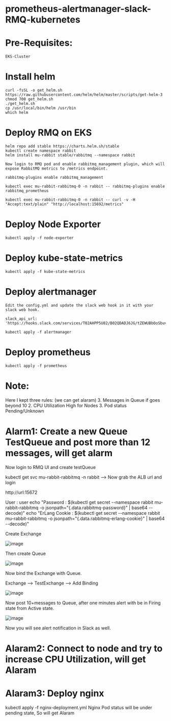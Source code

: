 # prometheus-alertmanager-slack-RMQ-kubernetes

# Pre-Requisites:
    EKS-Cluster
# Install helm 
    curl -fsSL -o get_helm.sh https://raw.githubusercontent.com/helm/helm/master/scripts/get-helm-3
    chmod 700 get_helm.sh
    ./get_helm.sh
    cp /usr/local/bin/helm /usr/bin
    which helm
# Deploy RMQ on EKS
    helm repo add stable https://charts.helm.sh/stable
    kubectl create namespace rabbit
    helm install mu-rabbit stable/rabbitmq --namespace rabbit
    
    Now login to RMQ pod and enable rabbitmq_management plugin, which will expose RabbitMQ metrics to /metrics endpoint.
    
    rabbitmq-plugins enable rabbitmq_management
    
    kubectl exec mu-rabbit-rabbitmq-0 -n rabbit -- rabbitmq-plugins enable rabbitmq_prometheus
    
    kubectl exec mu-rabbit-rabbitmq-0 -n rabbit -- curl -v -H "Accept:text/plain" "http://localhost:15692/metrics"
    
# Deploy Node Exporter 
    kubectl apply -f node-exporter
# Deploy kube-state-metrics
    kubectl apply -f kube-state-metrics
# Deploy alertmanager

    Edit the config.yml and update the slack web hook in it with your slack web hook.
    
    slack_api_url: 'https://hooks.slack.com/services/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'

    kubectl apply -f alertmanager
# Deploy prometheus
    kubectl apply -f prometheus
# Note:
  Here I kept three rules: (we can get alaram)
  3. Messages in Queue if goes beyond 10
  2. CPU Utilization High for Nodes
  3. Pod status Pending/Unknown

# Alarm1: Create a new Queue TestQueue and post more than 12 messages, will get alarm

Now login to RMQ UI and create testQueue

kubectl get svc mu-rabbit-rabbitmq -n rabbit --> Now grab the ALB url and login 

http://url:15672

User : user
echo "Password      : $(kubectl get secret --namespace rabbit mu-rabbit-rabbitmq -o jsonpath="{.data.rabbitmq-password}" | base64 --decode)"
echo "ErLang Cookie : $(kubectl get secret --namespace rabbit mu-rabbit-rabbitmq -o jsonpath="{.data.rabbitmq-erlang-cookie}" | base64 --decode)"

Create Exchange 

![image](https://user-images.githubusercontent.com/74225291/145673483-94ba9293-2484-41ac-a54c-d35f04691830.png)

Then create Queue

![image](https://user-images.githubusercontent.com/74225291/145673641-717dd050-a358-49ff-b555-17b287a23dab.png)

Now bind the Exchange with Queue.

Exchange --> TestExchange --> Add Binding 

![image](https://user-images.githubusercontent.com/74225291/145673712-ff9d27c8-135e-4012-a362-32bb16ed515f.png)

Now post 10+messages to Queue, after one minutes alert with be in Firing state from Active state.

![image](https://user-images.githubusercontent.com/74225291/145672055-71d27167-8319-4ca9-bfce-e99d08148faa.png)

Now you will see alert notification in Slack as well.

# Alaram2: Connect to node and try to increase CPU Utilization, will get Alaram
# Alaram3: Deploy nginx
  kubectl apply -f nginx-deployment.yml
  Nginx Pod status will be under pending state, So will get Alaram
